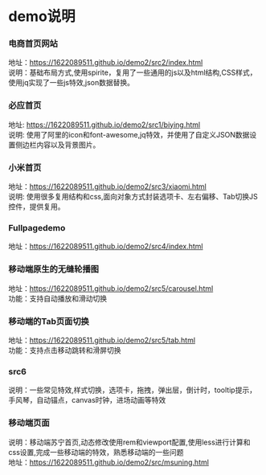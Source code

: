 ﻿# demo说明  
### 电商首页网站         

地址：https://1622089511.github.io/demo2/src2/index.html    
说明：基础布局方式,使用spirite，复用了一些通用的js以及html结构,CSS样式，使用jq实现了一些js特效,json数据替换。 

### 必应首页  
地址: https://1622089511.github.io/demo2/src1/biying.html  
说明: 使用了阿里的icon和font-awesome,jq特效，并使用了自定义JSON数据设置侧边栏内容以及背景图片。 

### 小米首页    
地址：https://1622089511.github.io/demo2/src3/xiaomi.html   
说明: 使用很多复用结构和css,面向对象方式封装选项卡、左右偏移、Tab切换JS控件，提供复用。

### Fullpagedemo     
地址：https://1622089511.github.io/demo2/src4/index.html  

### 移动端原生的无缝轮播图   
地址：https://1622089511.github.io/demo2/src5/carousel.html   
功能：支持自动播放和滑动切换  

### 移动端的Tab页面切换   
地址：https://1622089511.github.io/demo2/src5/tab.html    
功能：支持点击移动跳转和滑屏切换  

### src6    
说明：一些常见特效,样式切换，选项卡，拖拽，弹出层，倒计时，tooltip提示，手风琴，自动锚点，canvas时钟，进场动画等特效

###  移动端页面      
说明：移动端苏宁首页,动态修改使用rem和viewport配置,使用less进行计算和css设置,完成一些移动端的特效，熟悉移动端的一些问题      
地址：https://1622089511.github.io/demo2/src/msuning.html